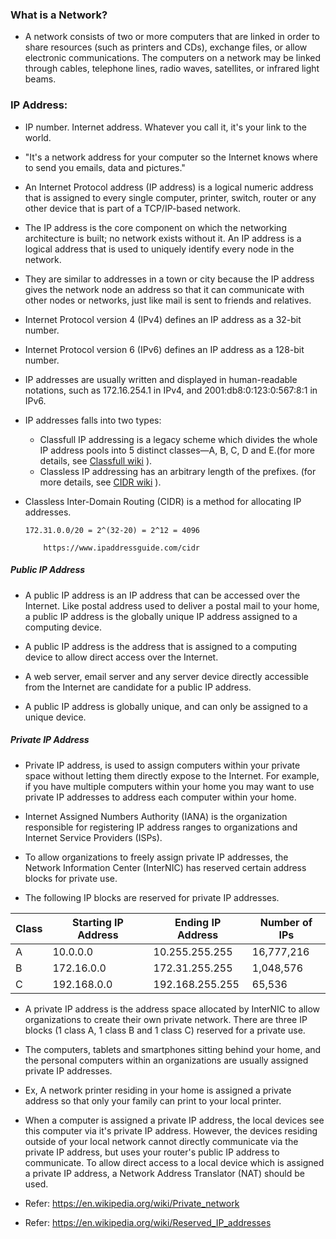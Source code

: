 ### What is a Network?

   * A network consists of two or more computers that are linked in order to share resources (such as printers and CDs), exchange files, or allow electronic communications. The computers on a network may be linked through cables, telephone lines, radio waves, satellites, or infrared light beams.

### IP Address: 

   * IP number. Internet address. Whatever you call it, it's your link to the world.

   * "It's a network address for your computer so the Internet knows where to send you emails, data and pictures."

   * An Internet Protocol address (IP address) is a logical numeric address that is assigned to every single computer, printer, switch, router or any other device that is part of a TCP/IP-based network.

   * The IP address is the core component on which the networking architecture is built; no network exists without it. An IP address is a logical address that is used to uniquely identify every node in the network. 

   * They are similar to addresses in a town or city because the IP address gives the network node an address so that it can communicate with other nodes or networks, just like mail is sent to friends and relatives.

   * Internet Protocol version 4 (IPv4) defines an IP address as a 32-bit number.

   * Internet Protocol version 6 (IPv6) defines an IP address as a 128-bit number.

   * IP addresses are usually written and displayed in human-readable notations, such as 172.16.254.1 in IPv4, and 2001:db8:0:123:0:567:8:1 in IPv6. 

   * IP addresses falls into two types:

	 * Classfull IP addressing is a legacy scheme which divides the whole IP address pools into 5 distinct classes—A, B, C, D and E.(for more details, see [Classfull wiki](https://en.wikipedia.org/wiki/Classful_network) ).
	 * Classless IP addressing has an arbitrary length of the prefixes. (for more details, see  [CIDR wiki](https://en.wikipedia.org/wiki/Classless_Inter-Domain_Routing) ).

   * Classless Inter-Domain Routing (CIDR) is a method for allocating IP addresses.

	     172.31.0.0/20 = 2^(32-20) = 2^12 = 4096
  
             https://www.ipaddressguide.com/cidr

##### Public IP Address

   * A public IP address is an IP address that can be accessed over the Internet. Like postal address used to deliver a postal mail to your home, a public IP address is the globally unique IP address assigned to a computing device. 
   
   * A public IP address is the address that is assigned to a computing device to allow direct access over the Internet. 
   
   * A web server, email server and any server device directly accessible from the Internet are candidate for a public IP address.
   
   * A public IP address is globally unique, and can only be assigned to a unique device.
   
##### Private IP Address

   * Private IP address, is used to assign computers within your private space without letting them directly expose to the Internet. For example, if you have multiple computers within your home you may want to use private IP addresses to address each computer within your home.
   
   * Internet Assigned Numbers Authority (IANA) is the organization responsible for registering IP address ranges to organizations and Internet Service Providers (ISPs). 
   
   * To allow organizations to freely assign private IP addresses, the Network Information Center (InterNIC) has reserved certain address blocks for private use.
   
   * The following IP blocks are reserved for private IP addresses.
   
   | Class | Starting IP Address | Ending IP Address | Number of IPs |
   | --- | --- | --- | --- |
   | A | 10.0.0.0 | 10.255.255.255 | 16,777,216 |
   | B | 172.16.0.0 | 172.31.255.255 | 1,048,576 |
   | C | 192.168.0.0 | 192.168.255.255 | 65,536 |

   * A private IP address is the address space allocated by InterNIC to allow organizations to create their own private network. There are three IP blocks (1 class A, 1 class B and 1 class C) reserved for a private use.
   
   * The computers, tablets and smartphones sitting behind your home, and the personal computers within an organizations are usually assigned private IP addresses.
   
   * Ex, A network printer residing in your home is assigned a private address so that only your family can print to your local printer.

   * When  a computer is assigned a private IP address, the local devices see this computer via it's private IP address. However, the devices residing outside of your local network cannot directly communicate via the private IP address, but uses your router's public IP address to communicate. To allow direct access to a local device which is assigned a private IP address, a Network Address Translator (NAT) should be used.
  
   * Refer: https://en.wikipedia.org/wiki/Private_network
   
   * Refer: https://en.wikipedia.org/wiki/Reserved_IP_addresses
